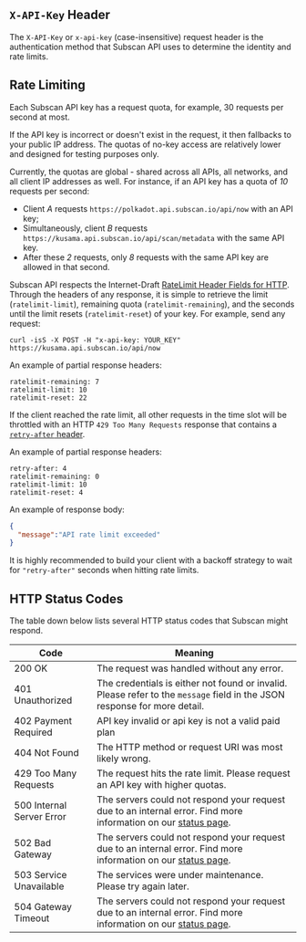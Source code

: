 ## `X-API-Key` Header

The `X-API-Key` or `x-api-key` (case-insensitive) request header is the authentication method that Subscan API uses to determine the identity and rate limits.

## Rate Limiting

Each Subscan API key has a request quota, for example, 30 requests per second at most.

<aside class="info">

If the API key is incorrect or doesn't exist in the request, it then fallbacks to your public IP address. The quotas of no-key access are relatively lower and designed for testing purposes only.

</aside>

Currently, the quotas are global - shared across all APIs, all networks, and all client IP addresses as well. For instance, if an API key has a quota of *10* requests per second:

- Client *A* requests `https://polkadot.api.subscan.io/api/now` with an API key;
- Simultaneously, client *B* requests `https://kusama.api.subscan.io/api/scan/metadata` with the same API key.
- After these *2* requests, only *8* requests with the same API key are allowed in that second.

Subscan API respects the Internet-Draft [RateLimit Header Fields for HTTP](https://tools.ietf.org/html/draft-polli-ratelimit-headers-01). Through the headers of any response, it is simple to retrieve the limit (`ratelimit-limit`), remaining quota (`ratelimit-remaining`), and the seconds until the limit resets (`ratelimit-reset`) of your key. For example, send any request:

<div class="center-column"></div>

```shell
curl -isS -X POST -H "x-api-key: YOUR_KEY" https://kusama.api.subscan.io/api/now
```

An example of partial response headers:

<div class="center-column"></div>

```
ratelimit-remaining: 7
ratelimit-limit: 10
ratelimit-reset: 22
```

If the client reached the rate limit, all other requests in the time slot will be throttled with an HTTP `429 Too Many Requests` response that contains a [`retry-after` header](https://developer.mozilla.org/en-US/docs/Web/HTTP/Headers/Retry-After).

An example of partial response headers:

<div class="center-column"></div>

```
retry-after: 4
ratelimit-remaining: 0
ratelimit-limit: 10
ratelimit-reset: 4
```

An example of response body:

<div class="center-column"></div>

```json
{
  "message":"API rate limit exceeded"
}
```

<aside class="notice">
It is highly recommended to build your client with a backoff strategy to wait for <code>"retry-after"</code> seconds when hitting rate limits.
</aside>

## HTTP Status Codes

The table down below lists several HTTP status codes that Subscan might respond.

| Code                      | Meaning                                                                                                                                         |
|---------------------------|-------------------------------------------------------------------------------------------------------------------------------------------------|
| 200 OK                    | The request was handled without any error.                                                                                                      |
| 401 Unauthorized          | The credentials is either not found or invalid. Please refer to the `message` field in the JSON response for more detail.                       |
| 402 Payment Required      | API key invalid or api key is not a valid paid plan                                                                                             |
| 404 Not Found             | The HTTP method or request URI was most likely wrong.                                                                                           |
| 429 Too Many Requests     | The request hits the rate limit. Please request an API key with higher quotas.                                                                  |
| 500 Internal Server Error | The servers could not respond your request due to an internal error. Find more information on our [status page](https://subscan.statuspage.io). |
| 502 Bad Gateway           | The servers could not respond your request due to an internal error. Find more information on our [status page](https://subscan.statuspage.io). |
| 503 Service Unavailable   | The services were under maintenance. Please try again later.                                                                                    |
| 504 Gateway Timeout       | The servers could not respond your request due to an internal error. Find more information on our [status page](https://subscan.statuspage.io). |
